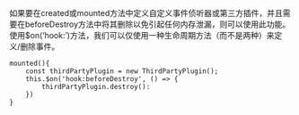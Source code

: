 如果要在created或mounted方法中定义自定义事件侦听器或第三方插件，并且需要在beforeDestroy方法中将其删除以免引起任何内存泄漏，则可以使用此功能。使用$on(‘hook:’)方法，我们可以仅使用一种生命周期方法（而不是两种）来定义/删除事件。

```
mounted(){
	const thirdPartyPlugin = new ThirdPartyPlugin();
	this.$on('hook:beforeDestroy', () => {
		thirdPartyPlugin.destroy():
	})
}
```
